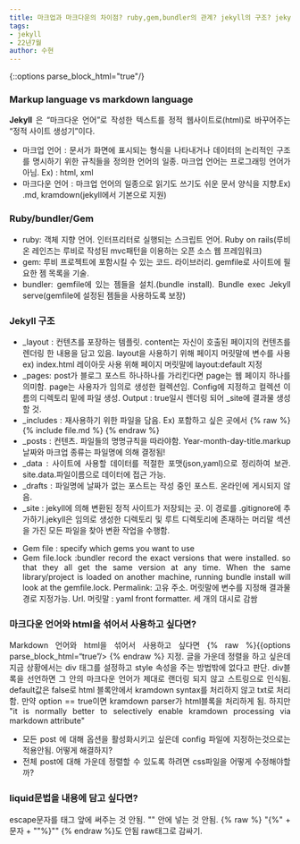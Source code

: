 ```yaml
---
title: 마크업과 마크다운의 차이점? ruby,gem,bundler의 관계? jekyll의 구조? jekyll에서 liquid와 html섞어서 사용하고 싶다면? liquid 문법을 내용에 포함하고 싶다면?
tags:
- jekyll
- 22년7월
author: 수현
---
```


{::options parse_block_html="true"/}

<div style = "text-align: justify">

### Markup language vs markdown language
**Jekyll** 은 “마크다운 언어”로 작성한 텍스트를 정적 웹사이트로(html)로 바꾸어주는 “정적 사이트 생성기”이다.
<br>
<ul>
<li>
마크업 언어 :  문서가 화면에 표시되는 형식을 나타내거나 데이터의 논리적인 구조를 명시하기 위한 규칙들을 정의한 언어의 일종.
마크업 언어는 프로그래밍 언어가 아님. Ex) : html, xml
</li>
<li>
마크다운 언어 : 마크업 언어의 일종으로 읽기도 쓰기도 쉬운 문서 양식을 지향.Ex) .md, kramdown(jekyll에서 기본으로 지원)
</li>
</ul>

### Ruby/bundler/Gem
<ul>
<li>
   ruby: 객체 지향 언어. 인터프리터로 실행되는 스크립트 언어. Ruby on rails(루비 온 레인즈는 루비로 작성된 mvc패턴을 이용하는 오픈 소스 웹 프레임워크)
 </li>
<li>
   gem: 루비 프로젝트에 포함시킬 수 있는 코드. 라이브러리. gemfile로 사이트에 필요한 젬 목록을 기술.

 </li>
<li>
   bundler: gemfile에 있는 젬들을 설치.(bundle install). Bundle exec Jekyll serve(gemfile에 설정된 젬들을 사용하도록 보장)
 </li>
</ul>

### Jekyll 구조
<ul>
<li>
_layout : 컨텐츠를 포장하는 템플릿. content는 자신이 호출된 페이지의 컨텐츠를 렌더링 한 내용을 담고 있음. layout을 사용하기 위해 페이지 머릿말에 변수를 사용
 ex) index.html 레이아웃 사용 위해 페이지 머릿말에 layout:default 지정
</li>
<li>
_pages: post가 블로그 포스트 하나하나를 가리킨다면 page는 웹 페이지 하나를 의미함. page는 사용자가 임의로 생성한 컬렉션임. Config에 지정하고 컬렉션 이름의 디렉토리 밑에 파일 생성. Output : true일시 렌더링 되어 _site에 결과물 생성할 것.</li>
<li>
_includes :  재사용하기 위한 파일을 담음. Ex) 포함하고 싶은 곳에서 {% raw %} {% include file.md %} {% endraw %}
</li>
<li>
_posts : 컨텐츠. 파일들의 명명규칙을 따라야함. Year-month-day-title.markup 날짜와 마크업 종류는 파일명에 의해 결정됨!
</li>
<li>
_data : 사이트에 사용할 데이터를 적절한 포맷(json,yaml)으로 정리하여 보관. site.data.파일이름으로 데이터에 접근 가능.
</li>
<li>
_drafts : 파일명에 날짜가 없는 포스트는 작성 중인 포스트. 온라인에 게시되지 않음.
</li>
<li>
_site : jekyll에 의해 변환된 정적 사이트가 저장되는 곳. 이 경로를 .gitignore에 추가하기.jekyll은 임의로 생성한 디렉토리 및 루트 디렉토리에 존재하는 머리말 섹션을 가진 모든 파일을 찾아 변환 작업을 수행함.
</li>
</ul>

- Gem file : specify which gems you want to use
- Gem file.lock :bundler record the exact versions that were installed. so that they all get the same version at any time. When the same library/project is loaded on another machine, running bundle install will look at the gemfile.lock.
Permalink: 고유 주소. 머릿말에 변수를 지정해 결과물 경로 지정가능. Url.
머릿말 : yaml front formatter. 세 개의 대시로 감쌈

### 마크다운 언어와 html을 섞어서 사용하고 싶다면?
Markdown 언어와 html을 섞어서 사용하고 싶다면 {% raw %}{{options parse_block_html=“true”/> {% endraw %} 지정.
글을 가운데 정렬을 하고 싶은데 지금 상황에서는 div 태그를 설정하고 style 속성을 주는 방법밖에 없다고 판단. div블록을 선언하면
그 안의 마크다운 언어가 제대로 랜더링 되지 않고 스트링으로 인식됨. default값은 false로 html 블록안에서 kramdown syntax를 처리하지 않고 txt로 처리함.
만약 option == true이면 kramdown parser가 html블록을 처리하게 됨. 하지만 "it is normally better to selectively enable kramdown processing via markdown attribute"
- 모든 post 에 대해 옵션을 활성화시키고 싶은데 config 파일에 지정하는것으로는 적용안됨. 어떻게 해결하지?
- 전체 post에 대해 가운데 정렬할 수 있도록 하려면 css파일을 어떻게 수정해야할까?

### liquid문법을 내용에 담고 싶다면?
escape문자를 태그 앞에 써주는 것 안됨. "" 안에 넣는 것 안됨.  {% raw %} "{%" + 문자 + ""%}"" {% endraw %}도 안됨
raw태그로 감싸기.

</div>
